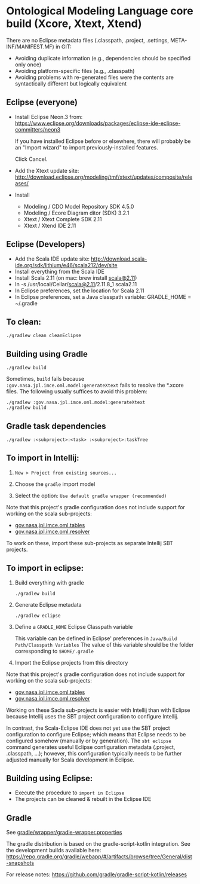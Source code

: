 # Ontological Modeling Language core build (Xcore, Xtext, Xtend)

There are no Eclipse metadata files (.classpath, .project, .settings, META-INF/MANIFEST.MF) in GIT:
- Avoiding duplicate information (e.g., dependencies should be specified only once)
- Avoiding platform-specific files (e.g., .classpath)
- Avoiding problems with re-generated files were the contents are syntactically different but logically equivalent

## Eclipse (everyone)

- Install Eclipse Neon.3 from: https://www.eclipse.org/downloads/packages/eclipse-ide-eclipse-committers/neon3
   
   If you have installed Eclipse before or elsewhere, there will probably be an "Import wizard"
   to import previously-installed features.
   
   Click Cancel.
   
- Add the Xtext update site: http://download.eclipse.org/modeling/tmf/xtext/updates/composite/releases/
- Install 
    - Modeling / CDO Model Repository SDK 4.5.0
    - Modeling / Ecore Diagram ditor (SDK) 3.2.1
    - Xtext / Xtext Complete SDK 2.11 
    - Xtext / Xtend IDE 2.11

## Eclipse (Developers)

- Add the Scala IDE update site: http://download.scala-ide.org/sdk/lithium/e46/scala212/dev/site
- Install everything from the Scala IDE
- Install Scala 2.11 (on mac: brew install scala@2.11)
- ln -s /usr/local/Cellar/scala@2.11/2.11.8_1 scala2.11
- In Eclipse preferences, set the location for Scala 2.11
- In Eclipse preferences, set a Java classpath variable: GRADLE_HOME = ~/.gradle


## To clean:

	./gradlew clean cleanEclipse

## Building using Gradle

    ./gradlew build
    
Sometimes, `build` fails because `:gov.nasa.jpl.imce.oml.model:generateXtext` fails to resolve the *.xcore files.
The following usually suffices to avoid this problem:

    ./gradlew :gov.nasa.jpl.imce.oml.model:generateXtext
    ./gradlew build

## Gradle task dependencies

    ./gradlew :<subproject>:<task> :<subproject>:taskTree
    
## To import in Intellij:

1) `New > Project from existing sources...`

2) Choose the `gradle` import model

3) Select the option: `Use default gradle wrapper (recommended)`

Note that this project's gradle configuration does not include support for working on the scala sub-projects:
- [gov.nasa.jpl.imce.oml.tables](gov.nasa.jpl.imce.oml.tables)
- [gov.nasa.jpl.imce.oml.resolver](gov.nasa.jpl.imce.oml.resolver)

To work on these, import these sub-projects as separate Intellij SBT projects.

## To import in eclipse:

1) Build everything with gradle

     ```
     ./gradlew build
     ```
     
2) Generate Eclipse metadata

     ```
     ./gradlew eclipse
     ```
     
3) Define a `GRADLE_HOME` Eclipse Classpath variable

   This variable can be defined in Eclipse' preferences in `Java/Build Path/Classpath Variables`
   The value of this variable should be the folder corresponding to `$HOME/.gradle`
   
4) Import the Eclipse projects from this directory

Note that this project's gradle configuration does not include support for working on the scala sub-projects:
- [gov.nasa.jpl.imce.oml.tables](gov.nasa.jpl.imce.oml.tables)
- [gov.nasa.jpl.imce.oml.resolver](gov.nasa.jpl.imce.oml.resolver)

Working on these Sacla sub-projects is easier with Intellij than with Eclipse 
because Intellij uses the SBT project configuration to configure Intellij.

In contrast, the Scala-Eclipse IDE does not yet use the SBT project configuration to configure Eclipse;
which means that Eclipse needs to be configured somehow (manually or by generation). The `sbt eclipse`
command generates useful Eclipse configuration metadata (.project, .classpath, ...); however, this configuration
typically needs to be further adjusted manually for Scala development in Eclipse.

## Building using Eclipse:

- Execute the procedure to `import in Eclipse`
- The projects can be cleaned & rebuilt in the Eclipse IDE

## Gradle

See [gradle/wrapper/gradle-wrapper.properties](gradle/wrapper/gradle-wrapper.properties)

The gradle distribution is based on the gradle-script-kotlin integration.
See the development builds available here: 
https://repo.gradle.org/gradle/webapp/#/artifacts/browse/tree/General/dist-snapshots

For release notes:
https://github.com/gradle/gradle-script-kotlin/releases

